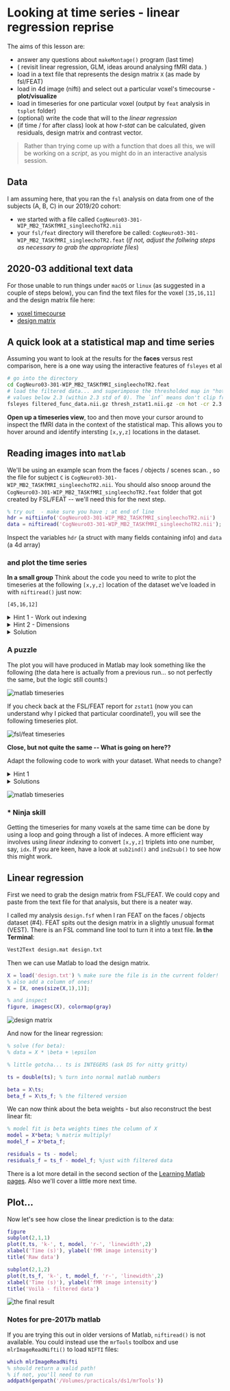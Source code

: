 # Looking at time series - linear regression reprise

The aims of this lesson are:

  - answer any questions about ``makeMontage()`` program (last time)
  - ( revisit linear regression, GLM, ideas around analysing fMRI data. )
  - load in a text file that represents the design matrix ``X`` (as made by fsl/FEAT)
  - load in 4d image (nifti) and select out a particular voxel's timecourse - **plot/visualize**
  - load in timeseries for one particular voxel (output by `feat` analysis in `tsplot` folder)
  - (optional) write the code that will to the *linear regression*
  - (if time / for after class) look at how *t-stat* can be calculated, given residuals, design matrix and contrast vector.

>Rather than trying come up with a function that does all this, we will be working on a _script_, as you might do in an interactive analysis session.

## Data

I am assuming here, that you ran the `fsl` analysis on data from one of the subjects (A, B, C) in our 2019/20 cohort:

- we started with a file called ``CogNeuro03-301-WIP_MB2_TASKfMRI_singleechoTR2.nii``
- your ``fsl/feat`` directory will therefore be called: ``CogNeuro03-301-WIP_MB2_TASKfMRI_singleechoTR2.feat`` (*if not, adjust the follwing steps as necessary to grab the appropriate files*)

## 2020-03 additional text data

For those unable to run things under `macOS` or `linux` (as suggested in a couple of steps below), you can find the text files for the voxel ``[35,16,11]`` and the design matrix file here:

- [voxel timecourse](./2020-textfile+35+16+11.txt)
- [design matrix](./2020-designmatrix.txt)

## A quick look at a statistical map and time series

Assuming you want to look at the results for the **faces** versus rest comparison, here is a one way using the interactive features of `fsleyes` et al

```bash
# go into the directory
cd CogNeuro03-301-WIP_MB2_TASKfMRI_singleechoTR2.feat
# load the filtered data... and superimpose the thresholded map in "hot", clipping
# values below 2.3 (within 2.3 std of 0). The `inf` means don't clip from above...
fsleyes filtered_func_data.nii.gz thresh_zstat1.nii.gz -cm hot -cr 2.3 inf &
```

**Open up a timeseries view**, too and then move your cursor around to inspect the fMRI data in the context of the statistical map. This allows you to hover around and identify intersting `[x,y,z]` locations in the dataset.

## Reading images into ``matlab``

We'll be using an example scan from the faces / objects / scenes scan. , so the file for subject ``C`` is ``CogNeuro03-301-WIP_MB2_TASKfMRI_singleechoTR2.nii``. You should also snoop around the ``CogNeuro03-301-WIP_MB2_TASKfMRI_singleechoTR2.feat`` folder that got created by FSL/FEAT -- we'll need this for the next step.

```matlab
% try out  - make sure you have ; at end of line
hdr = niftiinfo('CogNeuro03-301-WIP_MB2_TASKfMRI_singleechoTR2.nii')
data = niftiread('CogNeuro03-301-WIP_MB2_TASKfMRI_singleechoTR2.nii');
```

Inspect the variables ``hdr`` (a struct with many fields containing info) and ``data`` (a 4d array)

### and plot the time series

**In a small group** Think about the code you need to write to plot the timeseries at the following ``[x,y,z]`` location of the dataset we've loaded in with ``niftiread()`` just now:

```text
[45,16,12]
```

<details>
<summary>Hint 1 - Work out indexing</summary><p>

What's the indexing you need to fix one ``x`` value, one ``y`` value, and one ``z`` value - and get **all** values across time?
</p>

</details>

<details>
<summary>Hint 2 - Dimensions</summary><p>

An array that has size ``[1, 1, 1, 192]`` is still 4D in Matlab. What command do you need to make this the size ``[192]`` - 1D?

If you are stuck read the help on "singleton dimensions".

</p>
</details>


<details>
<summary>Solution</summary><p>

<pre>
<code>
data = niftiread('CogNeuro03-301-WIP_MB2_TASKfMRI_singleechoTR2.nii');
ts = squeeze( data(45,16,11,:) );  % nest, so it can go on 1 line

figure, plot(ts, 'r-', 'linewidth', 2)
xlabel('Time (TR)'); ylabel('fMRI response')
title('response at [45,16,12]')
</code>
</pre>
</p>
</details>


### A puzzle

The plot you will have produced in Matlab may look something like the following (the data here is actually from a previous run... so not perfectly the same, but the logic still counts:)

![matlab timeseries](timeseries_scan401+40+15+15.png)


If you check back at the FSL/FEAT report for ``zstat1`` (now you can understand why I picked that particular coordinate!), you will see the following timeseries plot.

![fsl/feat timeseries](./tsplot_zstat1.png)

**Close, but not quite the same -- What is going on here??**

Adapt the following code to work with your dataset. What needs to change?

<details>
<summary>Hint 1</summary><p>

Data are often pre-processed. Which data is "raw", which may reflect some pre-processing?

</p>
</details>

<details>
<summary>Solutions</summary><p>

The data shown in the FSL/FEAT report is _not_ raw - but has been pre-processed (motion-corrected, temporally filtered, spatially blurred, ...). That intermediate data is by default stored in a nifti file called ``filtered_func_data`` 

<pre>
<code>
% specifying path also works!
hdr_f = niftiinfo('__WIP_fMRI_SENSE_20190215100331_401.feat/filtered_func_data.nii.gz');

data_f = niftiread('__WIP_fMRI_SENSE_20190215100331_401.feat/filtered_func_data.nii.gz');

ts_f = squeeze( data_f(40,15,15,:) );  % nest, so it can go on 1 line

figure, plot(ts_f, 'r-', 'linewidth', 2)
xlabel('Time (TR)'); ylabel('fMRI response')
title('*filtered* data at [40,15,15]')

% can also look at both of them at the same times:
% but note! different y-axes
t = hdr_f.PixelDimensions(4) .* (1:numel(ts_f)); % TR -> s
figure
[AX,H1,H2] = plotyy(t, ts, t, ts_f);
set(H1,'color', [1 0 0]);
set(H2,'color', [0 0.2 1]);
title('raw - red; filtered - blue')
xlabel('Time (s)')
ylabel('fMRI response (image intensity)')

</code>
</pre>
</p>
</details>

![matlab timeseries](timeseries_scan401+40+15+15+filtered.png)

### * Ninja skill

Getting the timeseries for many voxels at the same time can be done by using a loop and going through a list of indeces. A more efficient way involves using *linear indexing* to convert ``[x,y,z]`` triplets into one number, say, ``idx``. If you are keen, have a look at ``sub2ind()`` and ``ind2sub()`` to see how this might work.

## Linear regression

First we need to grab the design matrix from FSL/FEAT. We could copy and paste from the text file for that analysis, but there is a neater way.

I called my analysis ``design.fsf`` when I ran FEAT on the faces / objects dataset (#4). FEAT spits out the design matrix in a slightly unusual format (VEST). There is an FSL command line tool to turn it into a text file. **In the Terminal**:

```bash
Vest2Text design.mat design.txt
```

Then we can use Matlab to load the design matrix.

```matlab
X = load('design.txt') % make sure the file is in the current folder!
% also add a column of ones!
X = [X, ones(size(X,1),1)];

% and inspect
figure, imagesc(X), colormap(gray)
```
![design matrix](designMatrix.png)

And now for the linear regression:

```matlab
% solve (for beta):
% data = X * \beta + \epsilon

% little gotcha... ts is INTEGERS (ask DS for nitty gritty)

ts = double(ts); % turn into normal matlab numbers

beta = X\ts;
beta_f = X\ts_f; % the filtered version
```

We can now think about the beta weights - but also reconstruct the best linear fit:

```matlab
% model fit is beta weights times the column of X
model = X*beta; % matrix multiply!
model_f = X*beta_f;

residuals = ts - model;
residuals_f = ts_f - model_f; %just with filtered data
```


There is a lot more detail in the second section of the [Learning Matlab pages](http://schluppeck.github.io/learningMatlab/). Also we'll cover a little more next time.

## Plot...

Now let's see how close the linear prediction is to the data:

```matlab
figure
subplot(2,1,1)
plot(t,ts, 'k-', t, model, 'r-', 'linewidth',2)
xlabel('Time (s)'), ylabel('fMR image intensity')
title('Raw data')

subplot(2,1,2)
plot(t,ts_f, 'k-', t, model_f, 'r-', 'linewidth',2)
xlabel('Time (s)'), ylabel('fMR image intensity')
title('Voilà - filtered data')
```

![the final result](linear-regression.png)


### Notes for pre-2017b matlab

If you are trying this out in older versions of Matlab, ``niftiread()`` is not available. You could instead use the ``mrTools`` toolbox and use ``mlrImageReadNifti()`` to load `NIFTI` files:

```Matlab
which mlrImageReadNifti
% should return a valid path!
% if not, you'll need to run
addpath(genpath('/Volumes/practicals/ds1/mrTools'))
```
